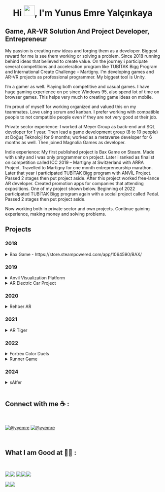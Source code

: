 <h1 align="center">Hi <img src="https://media.giphy.com/media/hvRJCLFzcasrR4ia7z/giphy.gif" width="35">, I'm Yunus Emre Yalçınkaya</h1>

## Game, AR-VR Solution And Project Developer, Entrepreneur


 

My passion is creating new ideas and forging them as a developer. Biggest reward for me is see them working or solving a problem. Since 2018 running behind ideas that believed to create value. On the journey i participate several competitions and acceleration program like TUBİTAK Bigg Program and International Create Challenge – Martigny. I’m developing games and AR-VR projects as professional programmer. My biggest tool is Unity.  

I’m a gamer as well. Playing both competitive and casual games. I have huge gaming experience on pc since Windows 95, also spend lot of time on browser games. This helps very much to creating game ideas on mobile. 

I’m proud of myself for working organized and valued this on my teammates. Love using scrum and kanban. I prefer working with compatible people to not compatible people even if they are not very good at their job. 

Private sector experience: I worked at Meyer Group as back-end and SQL developer for 1 year. Then lead a game development group (8 to 10 people)  at Doğuş Teknoloji for 9 months; worked as a metaverse developer for 6 months as well. Then joined Magnolia Games as developer. 

Indie experience: My first published project is Bax Game on Steam. Made with unity and i was only programmer on project. Later i ranked as finalist on competition called ICC 2019 – Martigny at Switzerland with ARRA Project. Travelled to Martigny for one month entrepreneurship marathon. Later that year i participated TUBİTAK Bigg program with ANVİL Project. Passed 2 stages then put project aside. After this project worked free-lance AR developer. Created promotion apps for companies that attending expositions. One of my project shown below. Beginning of 2022 participated TUBİTAK Bigg program again with a social project called Pedal. Passed 2 stages then put project aside. 

Now working both in private sector and own projects. Continue gaining experience, making money and solving problems. 

 

## Projects 

 ### 2018
 
<details>
 <summary> Bax Game - https://store.steampowered.com/app/1064590/BAX/ </summary>

 ![Bax_01](https://user-images.githubusercontent.com/91455019/201250455-0728949a-b148-4455-847c-4ca9d19ad346.jpg)



Bax is a block-breaker pc game. Made this game to experience every aspect of making a game to steam. Targeted players that play casual games for gain steam achievements with cool visuals. Made this game from scratch. Take part as solo programmer. Used Unity and C#. First published project. 


 </details>
 
 ### 2019
 
<details>
 <summary> Anvil Visualization Platform  </summary>


<img src="https://user-images.githubusercontent.com/91455019/201250651-a7ab6d3c-fa48-49b3-b794-52f9e17355b2.jpeg" alt="drawing" width="200"/>  <img src="https://user-images.githubusercontent.com/91455019/201250657-8e557964-7508-4a37-b9f2-51bf97ccd886.jpeg" alt="drawing" width="200"/>


Anvil is an Augmented Reality group project that improve construction processes. We participated Tübitak Bigg Program with Anvil. I took project owner and programmer roles. Prepared project file and pitch deck. Made pitch deck presentation to Tübitak investors. Programmed MVP through pre-seed progress. MVP created with using Unity and Vuforia Engine. Coded in C#. 

- Worked with Vuforia Engine for AR. 
- Worked with AR Markers. 
- Worked with Unity lighting. 
- Used model optimization methods. 
- Created easy model implementation. 
- Created custom AR ray system which used all of my following projects. 
 </details>
 
<details>
 <summary>AR Electric Car Project  </summary>
 

[![AR Electric Car](https://i9.ytimg.com/vi_webp/L72n6RvPvPY/mq3.webp?sqp=CKyDurkG-oaymwEmCMACELQB8quKqQMa8AEB-AH-BIAC4AKKAgwIABABGGUgVSg_MA8=&rs=AOn4CLAQvYFwMoYXTT2XTyZbqu6MHU-kxQ)](https://youtu.be/L72n6RvPvPY "Click To Watch Video")
<a href="https://youtu.be/L72n6RvPvPY"><img src="https://img.icons8.com/color/48/null/youtube-play.png"/></a>


This project made for exposition attenders to represent their product with augmented reality.  Made several specialized variations of project to customers. Worked as only programmer. Used Unity and Vuforia Engine tools to make. Coded in C#. 

 

- Used Vuforia Engine for AR. 
- Worked with AR Markers. 
- Worked with Unity animations. 

 </details>

### 2020 

 <details>
 <summary>  Rehber AR   </summary>



 [![AR Rehber](https://img.youtube.com/vi/AFmK9gy8NFY/0.jpg)](https://www.youtube.com/watch?v=AFmK9gy8NFY "Click To Watch Video")
<a href="https://www.youtube.com/watch?v=AFmK9gy8NFY"><img src="https://img.icons8.com/color/48/null/youtube-play.png"/></a>

Rehber AR is a free-lance project made for museum presentation. I took motion capture actor and developer role in project. Characters animations made with a mocap device. I acted as a child with motion capture sensors and it turned to animations. I was one of developers in the project as well. Mocap process videos shown below. 

 

- Used Vuforia Engine for AR. 
- Worked with extended reality object state managament. 
- Screen capture feature added. 
- Worked with AR markers. 
- Worked as mocap actor. 

 
##### Mocap Raw 

 [![Mocap Raw](https://img.youtube.com/vi/uNKVJutLWIo/0.jpg)](https://www.youtube.com/watch?v=uNKVJutLWIo "Click To Watch Video")
<a href="https://www.youtube.com/watch?v=uNKVJutLWIo"><img src="https://img.icons8.com/color/48/null/youtube-play.png"/></a>


##### Mocap Processed 

 [![Mocap Processed](https://img.youtube.com/vi/DbhsOskZW0A/0.jpg)](https://www.youtube.com/watch?v=DbhsOskZW0A "Click To Watch Video")
 <a href="https://www.youtube.com/watch?v=DbhsOskZW0A"><img src="https://img.icons8.com/color/48/null/youtube-play.png"/></a>

 </details>
 
### 2021 

 <details>
 <summary>  AR Tiger    </summary>


 [![AR Rehber](https://img.youtube.com/vi/iPZ9lgKwd8Y/0.jpg)](https://www.youtube.com/watch?v=iPZ9lgKwd8Y "Click To Watch Video")
 <a href="https://www.youtube.com/watch?v=iPZ9lgKwd8Y"><img src="https://img.icons8.com/color/48/null/youtube-play.png"/></a>



AR Tiger is a game made for interview case. Used Unity and AR Core. Created as demo of a project. Case turned into a project to restaurants. Used and  improved in Doğuş Teknoloji. 

- Found a problem in everyday life. 
- Created solution with AR game. 
- Created presentation of project. 
- Used Google AR Core. 
- Worked with surface detection. 
- Improved in Doğuş Teknoloji. 

 </details>

### 2022 

 <details>
 <summary>  Fortrex Color Duels    </summary>


 

Fortrex Color Duels is a deprecated project which developed as p2e blockchain game. I joined after project started. Used Unity and Firebase. 

- High level project. Aimed biggest multiplayer mobile games like Clash Royale. 
- Created save load system. 
- Used Firebase as database solution. Created database system. 
- Added authentication as both front-end and back-end. 
- Added 3 type of in-game adds. 
- Added in-game purchase system. 

 </details>


 <details>
 <summary>  Runner Game     </summary>

Runner Game is one of progressed game I worked as developer and designer. Developed 3 mechanics and ending animation. Jump mechanic not shown below. Used unity to make game. 

 

- Created design document. 
- Worked with particles and particle colliders. 
- Worked with materials and different color models. 
- Used and edited shaders. 

 

Runner Game Color Changing

 [![AR Rehber](https://img.youtube.com/vi/WGnphnrfqi4/0.jpg)](https://www.youtube.com/watch?v=WGnphnrfqi4 "Click To Watch Video")
 <a href="https://www.youtube.com/watch?v=WGnphnrfqi4"><img src="https://img.icons8.com/color/48/null/youtube-play.png"/></a>

Runner Game Invisibility

 [![AR Rehber](https://img.youtube.com/vi/rvDhIL_A9NU/0.jpg)](https://www.youtube.com/watch?v=rvDhIL_A9NU "Click To Watch Video")
 <a href="https://www.youtube.com/watch?v=rvDhIL_A9NU"><img src="https://img.icons8.com/color/48/null/youtube-play.png"/></a>

Runner Game Ending

 [![AR Rehber](https://img.youtube.com/vi/sFPtqRW8os0/0.jpg)](https://www.youtube.com/watch?v=sFPtqRW8os0 "Click To Watch Video")
 <a href="https://www.youtube.com/watch?v=sFPtqRW8os0"><img src="https://img.icons8.com/color/48/null/youtube-play.png"/></a>

 </details>

 ### 2024

 <details>
 <summary>  sAIfer    </summary>


 [![sAIfer](https://i.ytimg.com/an_webp/xtN71OIsNHg/mqdefault_6s.webp?du=3000&sqp=CMjpwrkG&rs=AOn4CLABpC-1de89_XKtlI9SmY37-QAFUQ)](https://www.youtube.com/watch?v=xtN71OIsNHg "Click To Watch Video")
 <a href="https://www.youtube.com/watch?v=xtN71OIsNHg"><img src="https://img.icons8.com/color/48/null/youtube-play.png"/></a>



sAIfer is an home safety application using AI and XR. Built for a hackathon in Istanbul called XR Hack. After winning compatition with demo started developing as complete project in Mind Drawer. 

- Took part in ideation phase +50 hours.
- Lead the team in hackathon. Then continue developing project.
- Prepared base project for Meta Quest.
- Integrated AI, Passthrough, TTS and interactions.
- Dive into deep features of ChatGPT.
- Used Meta Presence Platform.
 </details>
<br>

## Connect with me ☕ :

<br>

[![@yyemre](https://img.icons8.com/fluency/48/000000/linkedin.png "@yyemre")](https://www.linkedin.com/in/yunus-emre-yalçınkaya/) 
[![@yyemre](https://img.icons8.com/?size=100&id=7rhqrO588QcU&format=png&color=000000)](mailto:yalcinkayayunusemre@gmail.com) 

<br>

## What I am Good at 🧑‍💻 :

<br>

<img src="https://img.icons8.com/nolan/64/unity.png"/><img src="https://img.icons8.com/fluency/48/null/augmented-reality.png"/> <img src="https://img.icons8.com/external-flaticons-lineal-color-flat-icons/64/null/external-c-sharp-computer-programming-flaticons-lineal-color-flat-icons.png"/><img src="https://img.icons8.com/arcade/64/null/virtual-reality.png"/><img src="https://img.icons8.com/emoji/48/null/video-game.png"/>

<img src="https://img.icons8.com/external-flaticons-flat-flat-icons/64/null/external-backend-no-code-flaticons-flat-flat-icons-2.png"/><img src="https://img.icons8.com/dusk/64/null/sql.png"/>

<br>
